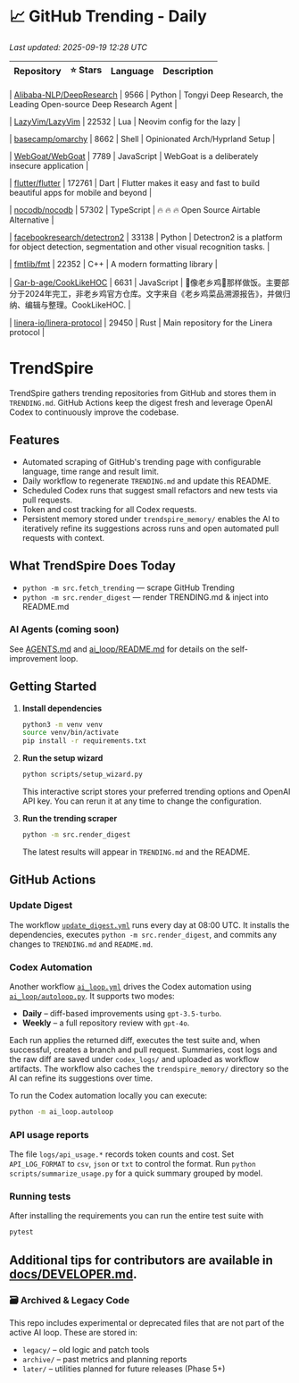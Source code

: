 <!-- TRENDING_START -->
# 📈 GitHub Trending - Daily

_Last updated: 2025-09-19 12:28 UTC_

| Repository | ⭐ Stars | Language | Description |
|------------|--------:|----------|-------------|

| [Alibaba-NLP/DeepResearch](https://github.com/Alibaba-NLP/DeepResearch) | 9566 | Python | Tongyi Deep Research, the Leading Open-source Deep Research Agent |

| [LazyVim/LazyVim](https://github.com/LazyVim/LazyVim) | 22532 | Lua | Neovim config for the lazy |

| [basecamp/omarchy](https://github.com/basecamp/omarchy) | 8662 | Shell | Opinionated Arch/Hyprland Setup |

| [WebGoat/WebGoat](https://github.com/WebGoat/WebGoat) | 7789 | JavaScript | WebGoat is a deliberately insecure application |

| [flutter/flutter](https://github.com/flutter/flutter) | 172761 | Dart | Flutter makes it easy and fast to build beautiful apps for mobile and beyond |

| [nocodb/nocodb](https://github.com/nocodb/nocodb) | 57302 | TypeScript | 🔥 🔥 🔥 Open Source Airtable Alternative |

| [facebookresearch/detectron2](https://github.com/facebookresearch/detectron2) | 33138 | Python | Detectron2 is a platform for object detection, segmentation and other visual recognition tasks. |

| [fmtlib/fmt](https://github.com/fmtlib/fmt) | 22352 | C++ | A modern formatting library |

| [Gar-b-age/CookLikeHOC](https://github.com/Gar-b-age/CookLikeHOC) | 6631 | JavaScript | 🥢像老乡鸡🐔那样做饭。主要部分于2024年完工，非老乡鸡官方仓库。文字来自《老乡鸡菜品溯源报告》，并做归纳、编辑与整理。CookLikeHOC. |

| [linera-io/linera-protocol](https://github.com/linera-io/linera-protocol) | 29450 | Rust | Main repository for the Linera protocol |
<!-- TRENDING_END -->

# TrendSpire

TrendSpire gathers trending repositories from GitHub and stores them in `TRENDING.md`. GitHub Actions keep the digest fresh and leverage OpenAI Codex to continuously improve the codebase.

## Features

- Automated scraping of GitHub's trending page with configurable language, time range and result limit.
- Daily workflow to regenerate `TRENDING.md` and update this README.
- Scheduled Codex runs that suggest small refactors and new tests via pull requests.
- Token and cost tracking for all Codex requests.
- Persistent memory stored under `trendspire_memory/` enables the AI to
  iteratively refine its suggestions across runs and open automated pull
  requests with context.

## What TrendSpire Does Today

- `python -m src.fetch_trending` — scrape GitHub Trending
- `python -m src.render_digest` — render TRENDING.md & inject into README.md

### AI Agents (coming soon)
See [AGENTS.md](./AGENTS.md) and [ai_loop/README.md](./ai_loop/README.md) for details on the self-improvement loop.

## Getting Started

1. **Install dependencies**
   ```bash
   python3 -m venv venv
   source venv/bin/activate
   pip install -r requirements.txt
   ```

2. **Run the setup wizard**
   ```bash
   python scripts/setup_wizard.py
   ```
   This interactive script stores your preferred trending options and OpenAI API key.
   You can rerun it at any time to change the configuration.

3. **Run the trending scraper**
   ```bash
   python -m src.render_digest
   ```
   The latest results will appear in `TRENDING.md` and the README.


## GitHub Actions

### Update Digest

The workflow [`update_digest.yml`](.github/workflows/update_digest.yml) runs every day at 08:00 UTC. It installs the dependencies, executes `python -m src.render_digest`, and commits any changes to `TRENDING.md` and `README.md`.

### Codex Automation

Another workflow [`ai_loop.yml`](.github/workflows/ai_loop.yml) drives the Codex automation using [`ai_loop/autoloop.py`](ai_loop/autoloop.py). It supports two modes:

- **Daily** – diff-based improvements using `gpt-3.5-turbo`.
- **Weekly** – a full repository review with `gpt-4o`.

Each run applies the returned diff, executes the test suite and, when successful, creates a branch and pull request. Summaries, cost logs and the raw diff are saved under `codex_logs/` and uploaded as workflow artifacts. The workflow also caches the `trendspire_memory/` directory so the AI can refine its suggestions over time.

To run the Codex automation locally you can execute:

```bash
python -m ai_loop.autoloop
```

### API usage reports

The file `logs/api_usage.*` records token counts and cost. Set `API_LOG_FORMAT`
to `csv`, `json` or `txt` to control the format. Run `python
scripts/summarize_usage.py` for a quick summary grouped by model.

### Running tests

After installing the requirements you can run the entire test suite with

```bash
pytest
```

Additional tips for contributors are available in
[docs/DEVELOPER.md](docs/DEVELOPER.md).
---

### 🗃 Archived & Legacy Code

This repo includes experimental or deprecated files that are not part of the active AI loop. These are stored in:

- `legacy/` – old logic and patch tools
- `archive/` – past metrics and planning reports
- `later/` – utilities planned for future releases (Phase 5+)
